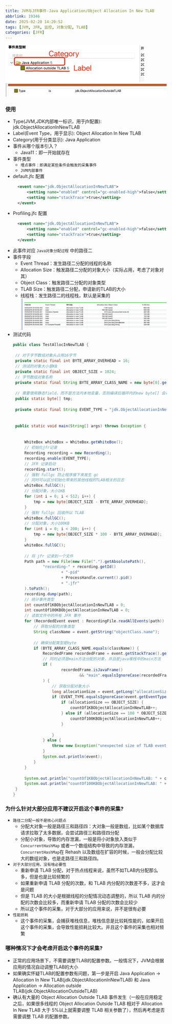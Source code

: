 ```yaml
---
title: JVM与JFR事件-Java Application/Object Allocation In New TLAB
abbrlink: 19346
date: 2025-02-20 14:20:52
tags: [JVM, JFR, 监控, 对象分配, TLAB]
categories: [JFR]
---
```


![img](/images/jfr/04.png)
![img](/images/jfr/05.png)

### 使用
- Type(JVM,JDK内部唯一标识，用于jfr配置): jdk.ObjectAllocationInNewTLAB
- Label(Event Type，用于显示): Object Allocation In New TLAB
- Category(用于分类显示): Java Application
- 事件从哪个版本引入？
    - Java11：即一开始就存在
- 事件类型
    - `埋点事件：即满足某些条件会触发的采集事件`
    - `JVM内部事件`
- default.jfc 配置
  ```xml
    <event name="jdk.ObjectAllocationInNewTLAB">
        <setting name="enabled" control="gc-enabled-high">false</setting>
        <setting name="stackTrace">true</setting>
    </event>
  ```
- Profiling.jfc 配置
  ```xml
    <event name="jdk.ObjectAllocationInNewTLAB">
        <setting name="enabled" control="gc-enabled-high">false</setting>
        <setting name="stackTrace">true</setting>
    </event>
  ```
- 此事件对应 `Java对象分配过程` 中的路径二
- 事件字段
    - Event Thread：发生路径二分配的线程的名称
    - Allocation Size：触发路径二分配的对象大小（实际占用，考虑了对象对其）
    - Object Class：触发路径二分配的对象类型
    - TLAB Size：触发路径二分配，申请新的TLAB的大小
    - 线程栈：发生路径二的线程栈，默认是采集的
      ![img](/images/jfr/06.png)
- 测试代码
   ```java
  public class TestAllocInNewTLAB {

    // 对于字节数组对象头占用16字节
    private static final int BYTE_ARRAY_OVERHEAD = 16;
    // 测试的对象大小是KB
    private static final int OBJECT_SIZE = 1024;
    // 字节数组对象名称
    private static final String BYTE_ARRAY_CLASS_NAME = new byte[0].getClass().getName();

    // 需要使用静态field，而不是方法内本地变量，否则编译后循环内的new byte[] 会被全部省略，只剩最后一次的
    public static byte[] tmp;

    private static final String EVENT_TYPE = "jdk.ObjectAllocationInNewTLAB";


    public static void main(String[] args) throws Exception {


        WhiteBox whiteBox = WhiteBox.getWhiteBox();
        // 初始化jfr记录
        Recording recording = new Recording();
        recording.enable(EVENT_TYPE);
        // JFR 记录启动
        recording.start();
        // 强制 fullgc 防止程序接下来发生 gc
        // 同时可以区分初始化带来的其他线程的TLAB相关的日志
        whiteBox.fullGC();
        // 分配对象，大小1KB
        for (int i = 0; i < 512; i++) {
            tmp = new byte[OBJECT_SIZE - BYTE_ARRAY_OVERHEAD];
        }
        // 强制 fullgc 回收所以 TLAB
        whiteBox.fullGC();
        // 分配对象，大小100KB
        for (int i = 0; i < 200; i++) {
            tmp = new byte[OBJECT_SIZE * 100 - BYTE_ARRAY_OVERHEAD];
        }
        whiteBox.fullGC();

        // 将 jfr 记录到一个文件
        Path path = new File(new File(".").getAbsolutePath(),
                "recording-" + recording.getId()
                        + "-pid"
                        + ProcessHandle.current().pid()
                        + ".jfr"
        ).toPath();
        recording.dump(path);
        // 统计事件类型
        int countOf1KBObjectAllocationInNewTLAB = 0;
        int countOf100KBObjectAllocationInNewTLAB = 0;
        // 读取文件中的所有 JFR 事件
        for (RecordedEvent event : RecordingFile.readAllEvents(path)) {
            // 获取分配的对象类型
            String className = event.getString("objectClass.name");

            // 确保分配类型是byte
            if (BYTE_ARRAY_CLASS_NAME.equals(className)) {
                RecordedFrame recordedFrame = event.getStackTrace().getFrames().get(0);
                // 同时必须是main方法分配的对象，并且是java堆栈中的main方法
                if (
                        recordedFrame.isJavaFrame()
                                && "main".equalsIgnoreCase(recordedFrame.getMethod().getName())
                ) {
                    // 获取分配对象大小
                    long allocationSize = event.getLong("allocationSize");
                    if (EVENT_TYPE.equalsIgnoreCase(event.getEventType().getName())) {
                        if (allocationSize == OBJECT_SIZE) {
                            countOf1KBObjectAllocationInNewTLAB++;
                        } else if (allocationSize == 100 * OBJECT_SIZE) {
                            countOf100KBObjectAllocationInNewTLAB++;
                        }

                    }
                } else {
                    throw new Exception("unexpected size of TLAB event");
                }
                System.out.println(event);
            }
        }

        System.out.println("countOf1KBObjectAllocationInNewTLAB: " + countOf1KBObjectAllocationInNewTLAB);
        System.out.println("countOf100KBObjectAllocationInNewTLAB: " + countOf100KBObjectAllocationInNewTLAB);
    }
   }
   ```

### 为什么针对大部分应用不建议开启这个事件的采集?
- `路径二分配一般不是核心问题点`
    - 分配大对象一般是路径三和路径四：大对象一般是数组，比如某个数据库请求拉取了太多数据，会尝试路径三和路径四分配
    - 分配小对象，导致的内存泄漏，一般是将小对象放入类似于 `ConcurrentHashMap` 或者一个数组结构中导致的内存泄漏，`ConcurrentHashMap`在 Rehash 以及数组在扩容的时候，一般会分配比较大的数组对象，也是走路径三和路径四。
- `对于大部分应用，没有啥必要性`
    - 重新申请 TLAB 分配，对于热点线程来说，虽然不如TLAB内分配那么多，但是也是比较频繁的
    - 如果重新申请 TLAB 分配的次数，和 TLAB 内分配的次数差不多，这才会是问题
    - 但是 TLAB 的大小是根据线程的分配情况动态调整的，所以 TLAB 内的分配的次数会比较多，而重新申请 TLAB 分配的次数会比较少
    - 所以这个事件的采集，对于大部分的应用来说，并不是很有必要
- `性能损耗`
    - 这个事件的采集，会捕获堆栈信息，堆栈信息是比较耗性能的，如果开启这个事件的采集，会导致性能损耗比较大。并且这个事件的采集也相对频繁

### 哪种情况下才会考虑开启这个事件的采集?
- 正常的应用场景下，不需要调整TLAB的配置参数。一般情况下，JVM会根据应用的情况自动调整TLAB的大小
- 如果确实怀疑TLAB的配置参数有问题，第一步是开启 Java Application -> Allocation In New TLAB(jdk.ObjectAllocationInNewTLAB) 和 Java Application ->  Allocation outside TLAB(jdk.ObjectAllocationOutsideTLAB)
- 确认有大量的 Object Allocation Outside TLAB 事件发生（一般在应用稳定之后，如果很多线程的 Object Allocation Outside TLAB 相对于 Allocation In New TLAB 大于 5%以上就需要调整 TLAB 相关参数了），然后再考虑是否需要调整 TLAB 的配置参数。
